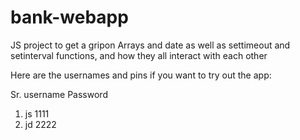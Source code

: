 ﻿# bank-webapp

JS project to get a gripon Arrays and date as well as settimeout and setinterval functions, and how they all interact with each other

Here are the usernames and pins if you want to try out the app:

Sr.  username  Password
1.  js  1111
2.  jd  2222
